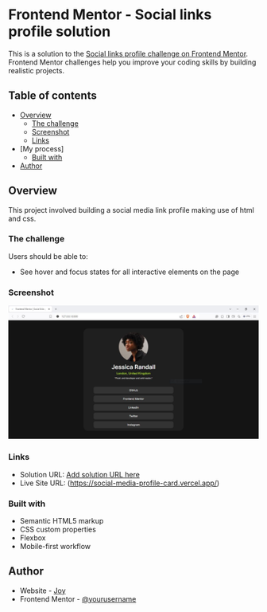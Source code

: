# Frontend Mentor - Social links profile solution

This is a solution to the [Social links profile challenge on Frontend Mentor](https://www.frontendmentor.io/challenges/social-links-profile-UG32l9m6dQ). Frontend Mentor challenges help you improve your coding skills by building realistic projects. 

## Table of contents

- [Overview](#overview)
  - [The challenge](#the-challenge)
  - [Screenshot](#screenshot)
  - [Links](#links)
- [My process]
  - [Built with](#built-with)
- [Author](#author)



## Overview
This project involved building a social media link profile making use of html and css.

### The challenge

Users should be able to:

- See hover and focus states for all interactive elements on the page

### Screenshot

![](./screenshot.jpg)



### Links

- Solution URL: [Add solution URL here](https://your-solution-url.com)
- Live Site URL: (https://social-media-profile-card.vercel.app/)



### Built with

- Semantic HTML5 markup
- CSS custom properties
- Flexbox
- Mobile-first workflow





## Author

- Website - [Joy](https://social-media-profile-card.vercel.app/)
- Frontend Mentor - [@yourusername](https://www.frontendmentor.io/profile/joyafrikaana)


